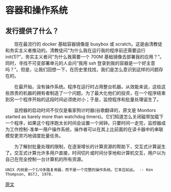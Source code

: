 # 容器和操作系统

## 发行提供了什么？

&emsp;&emsp;现在最流行的 docker 基础容器镜像是 busybox 或 scratch。这是由清教徒和务实主义者推动的。清教徒问“为什么我在运行我的程序前还需要运行 init(1)?”，务实主义者问“为什么我需要一个 700M 基础镜像去部署我的应用？”。同时，寻找不可变部署单元的人会问“我用 ssh 登录到我的容器是一个好主意吗？”。但是，让我们回想一下，在历史里找找，我们是怎么意识到这样的问题存在的。

&emsp;&emsp;在最开始，没有操作系统。程序在运行时占用整台机器。从效能来说，这给这些昂贵的机器的拥有者制造了一个问题。为了最大化他们的投资，在一个程序结束到另一个程序开始的这段时间必须绝对小；于是，监控程序和批量处理诞生了。

&emsp;&emsp;监控器的启动时间不仅仅是看家狗计时器(谷歌翻译的，原文是 Monitors started as barely more than watchdog timers)。它们知道怎么关闭磁带加载下一个程序，如果这个程序跑太长时间会设置一个闹钟。只要时间一走完，监控器成为工作控制-准单一用户操作系统，操作者可以在其上比前面的在读卡器中的串联模型更灵巧地调度批量任务。

&emsp;&emsp;为了解封批量处理的限制，在逐渐增长的计算资源的帮助下，交互式计算诞生了。交互式计算允许多用户直接，时间切片或时间分享地和计算机交互，用户以为自己在完全控制一台计算机的所有资源。

    UNIX 内核是一个I/O多路复用器，而不是一个完整的操作系统。它本应如此。 -- Ken Thompson, BSTJ, 1978.

[原文](https://dave.cheney.net/2018/01/16/containers-versus-operating-systems)
